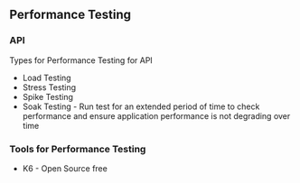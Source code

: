 ## Performance Testing

### API

Types for Performance Testing for API
- Load Testing
- Stress Testing
- Spike Testing
- Soak Testing - Run test for an extended period of time to check performance and ensure application performance is not degrading over time

### Tools for Performance Testing
- K6 - Open Source free

